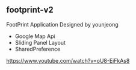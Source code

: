 ## footprint-v2
FootPrint Application Designed by younjeong

* Google Map Api
* Sliding Panel Layout
* SharedPreference

https://www.youtube.com/watch?v=oU8-EiFkAs8
